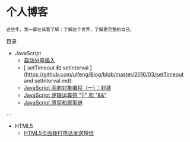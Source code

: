 # 个人博客
    这些年，我一直在试着了解：了解这个世界，了解更完整的自己。
    
目录

* JavaScript
    * [自动分号插入](https://github.com/ulfeng/Blog/blob/master/2016/03/JavaScript%20%E8%87%AA%E5%8A%A8%E5%88%86%E5%8F%B7%E6%8F%92%E5%85%A5.md)
    * [ setTimeout 和 setInterval ](https://github.com/ulfeng/Blog/blob/master/2016/03/setTimeout and setInterval.md)
    * [JavaScript 面向对象编程（一）：封装](https://github.com/ulfeng/blog/blob/master/2016/03/object-oriented(1).md)
    * [JavaScript 逻辑运算符 "||" 和 "&&"](https://github.com/ulfeng/blog/blob/master/2016/03/JavaScript%20%E9%80%BB%E8%BE%91%E8%BF%90%E7%AE%97%E7%AC%A6.md)
    * [JavaScript 原型和原型链](https://github.com/ulfeng/blog/blob/master/2016/03/Prototype%20and%20Prototype%20chain.md)

--

* HTML5
    * [HTML5页面拨打电话发送短信](https://github.com/ulfeng/blog/blob/master/2016/03/HTML5%20%E9%A1%B5%E9%9D%A2%E6%8B%A8%E6%89%93%E7%94%B5%E8%AF%9D.md)
